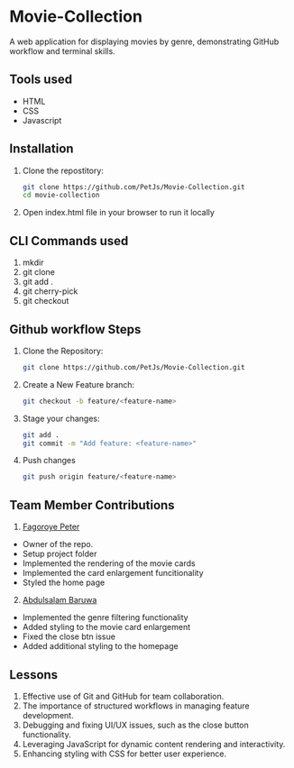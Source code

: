# Movie-Collection
A web application for displaying movies by genre, demonstrating GitHub workflow and terminal skills.

## Tools used
- HTML
- CSS
- Javascript

## Installation

1. Clone the repostitory:
    ```bash
    git clone https://github.com/PetJs/Movie-Collection.git
    cd movie-collection
2. Open index.html file in your browser to run it locally

## CLI Commands used
1. mkdir
2. git clone
3. git add .
4. git cherry-pick 
5. git checkout <branch-name>

## Github workflow Steps
1. Clone the Repository:
    ```bash
    git clone https://github.com/PetJs/Movie-Collection.git
2. Create a New Feature branch:
    ```bash
    git checkout -b feature/<feature-name>
3. Stage your changes:
    ```bash
    git add .
    git commit -m "Add feature: <feature-name>"
4. Push changes
    ```bash
    git push origin feature/<feature-name>


## Team Member Contributions
1. [Fagoroye Peter]('https://github.com/PetJs') 
- Owner of the repo.
- Setup project folder
- Implemented the rendering of the movie cards
- Implemented the card enlargement funcitionality
- Styled the home page
2. [Abdulsalam Baruwa]('https://github.com/dmystical-coder')
- Implemented the genre filtering functionality
- Added styling to the movie card enlargement
- Fixed the close btn issue
- Added additional styling to the homepage

## Lessons
1. Effective use of Git and GitHub for team collaboration.
2. The importance of structured workflows in managing feature development.
3. Debugging and fixing UI/UX issues, such as the close button functionality.
4. Leveraging JavaScript for dynamic content rendering and interactivity.
5. Enhancing styling with CSS for better user experience.

